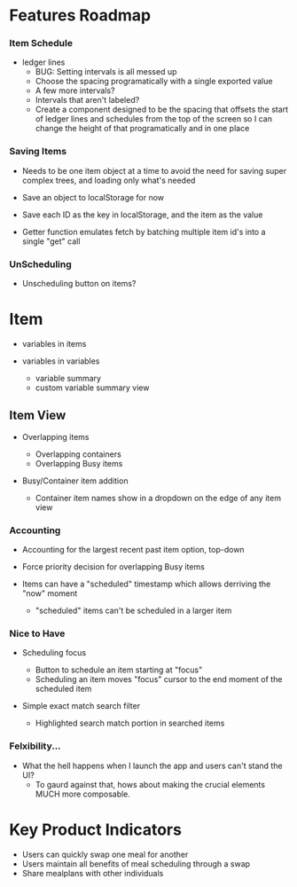 # Features Roadmap

### Item Schedule

- ledger lines
  - BUG: Setting intervals is all messed up
  - Choose the spacing programatically with a single exported value
  - A few more intervals?
  - Intervals that aren't labeled?
  - Create a component designed to be the spacing that offsets the start of
    ledger lines and schedules from the top of the screen so I can change the
    height of that programatically and in one place

### Saving Items

- Needs to be one item object at a time to avoid the need for saving super
  complex trees, and loading only what's needed

- Save an object to localStorage for now

- Save each ID as the key in localStorage, and the item as the value

- Getter function emulates fetch by batching multiple item id's into a single
  "get" call

### UnScheduling

- Unscheduling button on items?

# Item

- variables in items

- variables in variables
  - variable summary
  - custom variable summary view

## Item View

- Overlapping items
  - Overlapping containers
  - Overlapping Busy items

- Busy/Container item addition
  - Container item names show in a dropdown on the edge of any item view

### Accounting

- Accounting for the largest recent past item option, top-down

- Force priority decision for overlapping Busy items

- Items can have a "scheduled" timestamp which allows derriving the "now" moment
  - "scheduled" items can't be scheduled in a larger item

### Nice to Have

- Scheduling focus
  - Button to schedule an item starting at "focus"
  - Scheduling an item moves "focus" cursor to the end moment of the scheduled
    item

- Simple exact match search filter
  - Highlighted search match portion in searched items

### Felxibility...

- What the hell happens when I launch the app and users can't stand the UI?
  - To gaurd against that, hows about making the crucial elements MUCH more
    composable.

# Key Product Indicators
- Users can quickly swap one meal for another
- Users maintain all benefits of meal scheduling through a swap
- Share mealplans with other individuals
